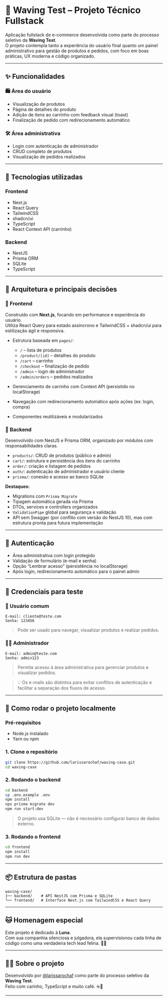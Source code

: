 
# 🛒 Waving Test – Projeto Técnico Fullstack

Aplicação fullstack de e-commerce desenvolvida como parte do processo seletivo da **Waving Test**.  
O projeto contempla tanto a experiência do usuário final quanto um painel administrativo para gestão de produtos e pedidos, com foco em boas práticas, UX moderna e código organizado.

---

## ✨ Funcionalidades

### 🛍️ Área do usuário
- Visualização de produtos
- Página de detalhes do produto
- Adição de itens ao carrinho com feedback visual (toast)
- Finalização de pedido com redirecionamento automático

### 🛠️ Área administrativa
- Login com autenticação de administrador
- CRUD completo de produtos
- Visualização de pedidos realizados

---

## 🧠 Tecnologias utilizadas

### Frontend
- Next.js
- React Query
- TailwindCSS
- shadcn/ui
- TypeScript
- React Context API (carrinho)

### Backend
- NestJS
- Prisma ORM
- SQLite
- TypeScript

---

## 🔧 Arquitetura e principais decisões

### 📱 Frontend

Construído com **Next.js**, focando em performance e experiência do usuário.  
Utiliza React Query para estado assíncrono e TailwindCSS + shadcn/ui para estilização ágil e responsiva.

- Estrutura baseada em `pages/`:
  - `/` – lista de produtos
  - `/product/[id]` – detalhes do produto
  - `/cart` – carrinho
  - `/checkout` – finalização de pedido
  - `/admin` – login de administrador
  - `/admin/orders` – pedidos realizados

- Gerenciamento de carrinho com Context API (persistido no localStorage)
- Navegação com redirecionamento automático após ações (ex: login, compra)
- Componentes reutilizáveis e modularizados

### 🔧 Backend

Desenvolvido com NestJS e Prisma ORM, organizado por módulos com responsabilidades claras.

- `products/`: CRUD de produtos (público e admin)
- `cart/`: estrutura e persistência dos itens do carrinho
- `order/`: criação e listagem de pedidos
- `auth/`: autenticação de administrador e usuário cliente
- `prisma/`: conexão e acesso ao banco SQLite

**Destaques:**
- Migrations com `Prisma Migrate`
- Tipagem automática gerada via Prisma
- DTOs, services e controllers organizados
- `ValidationPipe` global para segurança e validação
- API sem Swagger (por conflito com versão do NestJS 10), mas com estrutura pronta para futura implementação

---

## 🔐 Autenticação

- Área administrativa com login protegido
- Validação de formulário (e-mail e senha)
- Opção “Lembrar acesso” (persistência no localStorage)
- Após login, redirecionamento automático para o painel admin

---

## 👥 Credenciais para teste

### 👤 Usuário comum

```
E-mail: cliente@teste.com  
Senha: 123456
```

> Pode ser usado para navegar, visualizar produtos e realizar pedidos.

### 👩‍💼 Administrador

```
E-mail: admin@teste.com  
Senha: admin123
```

> Permite acesso à área administrativa para gerenciar produtos e visualizar pedidos.

> 💡 Os e-mails são distintos para evitar conflitos de autenticação e facilitar a separação dos fluxos de acesso.

---

## 🚀 Como rodar o projeto localmente

### Pré-requisitos
- Node.js instalado
- Yarn ou npm

### 1. Clone o repositório

```bash
git clone https://github.com/larissarochaf/waving-case.git
cd waving-case
```

### 2. Rodando o backend

```bash
cd backend
cp .env.example .env
npm install
npx prisma migrate dev
npm run start:dev
```

> O projeto usa SQLite — não é necessário configurar banco de dados externo.

### 3. Rodando o frontend

```bash
cd frontend
npm install
npm run dev
```

---

## 📦 Estrutura de pastas

```
waving-case/
├── backend/    # API NestJS com Prisma e SQLite
└── frontend/   # Interface Next.js com TailwindCSS e React Query
```

---

## 🐱 Homenagem especial

Este projeto é dedicado à **Luna**.  
Com sua companhia silenciosa e julgadora, ela supervisionou cada linha de código como uma verdadeira tech lead felina. 👑🐾

---

## 👩‍💻 Sobre o projeto

Desenvolvido por [@larissarochaf](https://github.com/larissarochaf) como parte do processo seletivo da **Waving Test**.  
Feito com carinho, TypeScript e muito café. ☕💙

---

